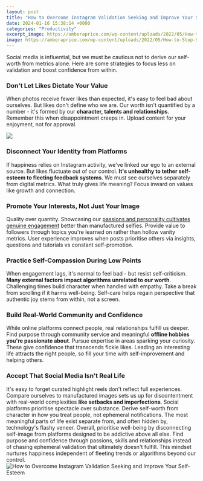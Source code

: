 ```yaml
---
layout: post
title: "How to Overcome Instagram Validation Seeking and Improve Your Self-Esteem"
date: 2024-01-16 15:38:14 +0000
categories: "Productivity"
excerpt_image: https://amberaprice.com/wp-content/uploads/2022/05/How-to-Stop-Seeking-Validation.png
image: https://amberaprice.com/wp-content/uploads/2022/05/How-to-Stop-Seeking-Validation.png
---
```


Social media is influential, but we must be cautious not to derive our self-worth from metrics alone. Here are some strategies to focus less on validation and boost confidence from within.
### Don't Let Likes Dictate Your Value
When photos receive fewer likes than expected, it's easy to feel bad about ourselves. But likes don't define who we are. Our worth isn't quantified by a number - it's formed by our **character, talents and relationships**. Remember this when disappointment creeps in. Upload content for your enjoyment, not for approval.

![](https://themindsjournal.com/wp-content/uploads/2021/01/Steps-Improving-Self-Esteem-infographics.jpg)
### Disconnect Your Identity from Platforms
If happiness relies on Instagram activity, we've linked our ego to an external source. But likes fluctuate out of our control. **It's unhealthy to tether self-esteem to fleeting feedback systems**. We must see ourselves separately from digital metrics. What truly gives life meaning? Focus inward on values like growth and connection. 
### Promote Your Interests, Not Just Your Image  
Quality over quantity. Showcasing our [passions and personality cultivates genuine engagement](https://store.fi.io.vn/work-hard-so-my-st-bernard-live-a-better-dog-lover-2) better than manufactured selfies. Provide value to followers through topics you're learned on rather than hollow vanity metrics. User experience improves when posts prioritise others via insights, questions and tutorials vs constant self-promotion.
### Practice Self-Compassion During Low Points
When engagement lags, it's normal to feel bad - but resist self-criticism. **Many external factors impact algorithms unrelated to our worth**. Challenging times build character when handled with empathy. Take a break from scrolling if it harms well-being. Self-care helps regain perspective that authentic joy stems from within, not a screen. 
### Build Real-World Community and Confidence
While online platforms connect people, real relationships fulfill us deeper. Find purpose through community service and meaningful **offline hobbies you're passionate about**. Pursue expertise in areas sparking your curiosity. These give confidence that transcends fickle likes. Leading an interesting life attracts the right people, so fill your time with self-improvement and helping others.
### Accept That Social Media Isn't Real Life  
It's easy to forget curated highlight reels don't reflect full experiences. Compare ourselves to manufactured images sets us up for discontentment with real-world complexities **like setbacks and imperfections**. Social platforms prioritise spectacle over substance. Derive self-worth from character in how you treat people, not ephemeral notifications. The most meaningful parts of life exist separate from, and often hidden by, technology's flashy veneer.
Overall, prioritise well-being by disconnecting self-image from platforms designed to be addictive above all else. Find purpose and confidence through passions, skills and relationships instead of chasing ephemeral validation that ultimately doesn't fulfill. This mindset nurtures happiness independent of fleeting trends or algorithms beyond our control.
![How to Overcome Instagram Validation Seeking and Improve Your Self-Esteem](https://amberaprice.com/wp-content/uploads/2022/05/How-to-Stop-Seeking-Validation.png)